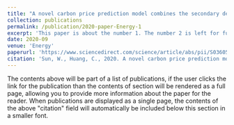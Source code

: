 ```yaml
---
title: "A novel carbon price prediction model combines the secondary decomposition algorithm and the long short-term memory network"
collection: publications
permalink: /publication/2020-paper-Energy-1
excerpt: 'This paper is about the number 1. The number 2 is left for future work.'
date: 2020-09
venue: 'Energy'
paperurl: 'https://www.sciencedirect.com/science/article/abs/pii/S0360544220314018'
citation: 'Sun, W., Huang, C., 2020. A novel carbon price prediction model combines the secondary decomposition algorithm and the long short-term memory network. Energy 207, 118294. https://doi.org/10.1016/j.energy.2020.118294'
---
```


The contents above will be part of a list of publications, if the user clicks the link for the publication than the contents of section will be rendered as a full page, allowing you to provide more information about the paper for the reader. When publications are displayed as a single page, the contents of the above "citation" field will automatically be included below this section in a smaller font.
